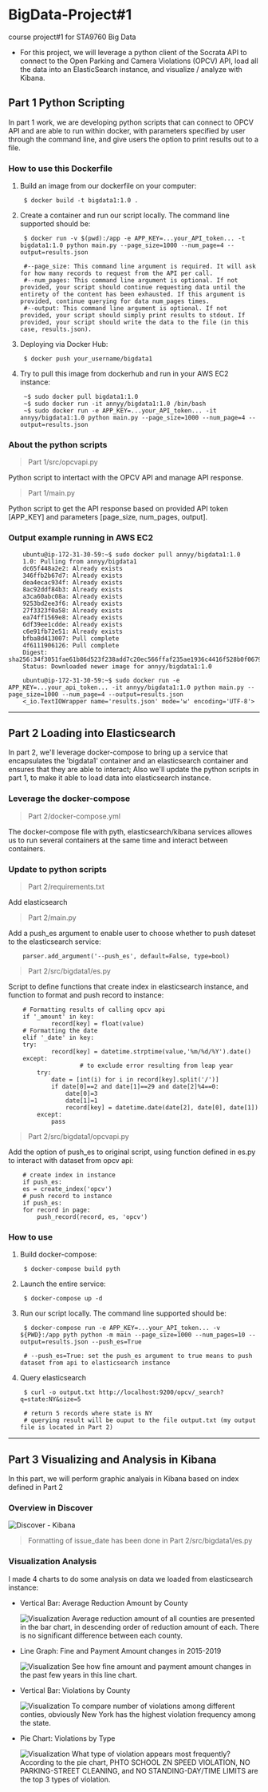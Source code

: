 # BigData-Project#1
course project#1 for STA9760 Big Data
* For this project, we will leverage a python client of the Socrata API to connect to the Open Parking and Camera Violations (OPCV) API, load all the data into an ElasticSearch instance, and visualize / analyze with Kibana.


## Part 1 Python Scripting
In part 1 work, we are developing python scripts that can connect to OPCV API and are able to run within docker, with parameters specified by user through the command line, and give users the option to print results out to a file.

### How to use this Dockerfile
1. Build an image from our dockerfile on your computer:

        $ docker build -t bigdata1:1.0 . 
2. Create a container and run our script locally. The command line supported should be:

        $ docker run -v $(pwd):/app -e APP_KEY=...your_API_token... -t bigdata1:1.0 python main.py --page_size=1000 --num_page=4 --output=results.json
        
        #--page_size: This command line argument is required. It will ask for how many records to request from the API per call.
        #--num_pages: This command line argument is optional. If not provided, your script should continue requesting data until the entirety of the content has been exhausted. If this argument is provided, continue querying for data num_pages times.
        #--output: This command line argument is optional. If not provided, your script should simply print results to stdout. If provided, your script should write the data to the file (in this case, results.json).

3. Deploying via Docker Hub:

        $ docker push your_username/bigdata1
4. Try to pull this image from dockerhub and run in your AWS EC2 instance:

        ~$ sudo docker pull bigdata1:1.0
        ~$ sudo docker run -it annyy/bigdata1:1.0 /bin/bash
        ~$ sudo docker run -e APP_KEY=...your_API_token... -it annyy/bigdata1:1.0 python main.py --page_size=1000 --num_page=4 --output=results.json

### About the python scripts
> Part 1/src/opcvapi.py

Python script to intertact with the OPCV API and manage API response.

> Part 1/main.py

Python script to get the API response based on provided API token [APP_KEY] and parameters [page_size, num_pages, output].

### Output example running in AWS EC2

        ubuntu@ip-172-31-30-59:~$ sudo docker pull annyy/bigdata1:1.0
        1.0: Pulling from annyy/bigdata1
        dc65f448a2e2: Already exists 
        346ffb2b67d7: Already exists 
        dea4ecac934f: Already exists 
        8ac92ddf84b3: Already exists 
        a3ca60abc08a: Already exists 
        9253bd2ee3f6: Already exists 
        27f3323f0a58: Already exists 
        ea74ff1569e8: Already exists 
        6df39ee1cdde: Already exists 
        c6e91fb72e51: Already exists 
        bfba8d413007: Pull complete 
        4f6111906126: Pull complete 
        Digest: sha256:34f3051fae61b86d523f238add7c20ec566ffaf235ae1936c4416f528b0f0679
        Status: Downloaded newer image for annyy/bigdata1:1.0
        
        ubuntu@ip-172-31-30-59:~$ sudo docker run -e APP_KEY=...your_api_token... -it annyy/bigdata1:1.0 python main.py --page_size=1000 --num_page=4 --output=results.json
        <_io.TextIOWrapper name='results.json' mode='w' encoding='UTF-8'>

***

## Part 2 Loading into Elasticsearch
In part 2, we'll leverage docker-compose to bring up a service that encapsulates the 'bigdata1' container and an elasticsearch container and ensures that they are able to interact; Also we'll update the python scripts in part 1, to make it able to load data into elasticsearch instance.

### Leverage the docker-compose
>Part 2/docker-compose.yml

The docker-compose file with pyth, elasticsearch/kibana services allowes us to run several containers at the same time and interact between containers.

### Update to python scripts
> Part 2/requirements.txt

Add elasticsearch

> Part 2/main.py

Add a push_es argument to enable user to choose whether to push dateset to the elasticsearch service:

        parser.add_argument('--push_es', default=False, type=bool)

> Part 2/src/bigdata1/es.py

Script to define functions that create index in elasticsearch instance, and function to format and push record to instance:

        # Formatting results of calling opcv api
        if '_amount' in key:
                record[key] = float(value)
        # Formatting the date 
        elif '_date' in key:
		try:
		        record[key] = datetime.strptime(value,'%m/%d/%Y').date()
		except:
                        # to exclude error resulting from leap year
			try:
				date = [int(i) for i in record[key].split('/')]
				if date[0]==2 and date[1]==29 and date[2]%4==0:
					date[0]=3
					date[1]=1
					record[key] = datetime.date(date[2], date[0], date[1])
			except:
				pass

> Part 2/src/bigdata1/opcvapi.py

Add the option of push_es to original script, using function defined in es.py to interact with dataset from opcv api:

        # create index in instance
        if push_es:
		es = create_index('opcv')
        # push record to instance
        if push_es:
		for record in page:
			push_record(record, es, 'opcv')
                     
### How to use
1. Build docker-compose:

        $ docker-compose build pyth
2. Launch the entire service:

        $ docker-compose up -d
3. Run our script locally. The command line supported should be:

        $ docker-compose run -e APP_KEY=...your_API_token... -v ${PWD}:/app pyth python -m main --page_size=1000 --num_pages=10 --output=results.json --push_es=True 
	
        # --push_es=True: set the push_es argument to true means to push dataset from api to elasticsearch instance
4. Query elasticsearch

        $ curl -o output.txt http://localhost:9200/opcv/_search?q=state:NY&size=5
        
        # return 5 records where state is NY
        # querying result will be ouput to the file output.txt (my output file is located in Part 2)


***

## Part 3 Visualizing and Analysis in Kibana
In this part, we will perform graphic analyais in Kibana based on index defined in Part 2

### Overview in Discover
![Discover - Kibana](https://github.com/AnnyYin/BigData-Project-1/blob/master/Part%203/Screenshot%20-%20Discover%20-%20Kibana%20-%20localhost.png)
> Formatting of issue_date has been done in Part 2/src/bigdata1/es.py

### Visualization Analysis
I made 4 charts to do some analysis on data we loaded from elasticsearch instance:

* Vertical Bar: Average Reduction Amount by County

	![Visualization](https://github.com/AnnyYin/BigData-Project-1/blob/master/Part%203/Average%20Reduction%20Amount%20by%20County.png)
	Average reduction amount of all counties are presented in the bar chart, in descending order of reduction amount of each. There is no significant difference between each county.
	
* Line Graph: Fine and Payment Amount changes in 2015-2019

	![Visualization](https://github.com/AnnyYin/BigData-Project-1/blob/master/Part%203/Fine%20and%20Payment%20Amount%20by%20Year.png)
	See how fine amount and payment amount changes in the past few years in this line chart. 
	
* Vertical Bar: Violations by County

	![Visualization](https://github.com/AnnyYin/BigData-Project-1/blob/master/Part%203/Violations%20by%20County.png)
	To compare number of violations among different conties, obviously New York has the highest violation frequency among the state.
	
* Pie Chart: Violations by Type

	![Visualization](https://github.com/AnnyYin/BigData-Project-1/blob/master/Part%203/Violations%20by%20Type.png)
	What type of violation appears most frequently? According to the pie chart, PHTO SCHOOL ZN SPEED VIOLATION, NO PARKING-STREET CLEANING, and NO STANDING-DAY/TIME LIMITS are the top 3 types of violation.

